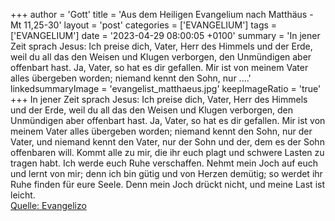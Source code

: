 +++
author = 'Gott'
title = 'Aus dem Heiligen Evangelium nach Matthäus - Mt 11,25-30'
layout = 'post'
categories = ['EVANGELIUM']
tags = ['EVANGELIUM']
date = '2023-04-29 08:00:05 +0100'
summary = 'In jener Zeit sprach Jesus: Ich preise dich, Vater, Herr des Himmels und der Erde, weil du all das den Weisen und Klugen verborgen, den Unmündigen aber offenbart hast. Ja, Vater, so hat es dir gefallen. Mir ist von meinem Vater alles übergeben worden; niemand kennt den Sohn, nur ....'
linkedsummaryImage = 'evangelist_matthaeus.jpg'
keepImageRatio = 'true'
+++
In jener Zeit sprach Jesus: Ich preise dich, Vater, Herr des Himmels und der Erde, weil du all das den Weisen und Klugen verborgen, den Unmündigen aber offenbart hast.
Ja, Vater, so hat es dir gefallen.
Mir ist von meinem Vater alles übergeben worden; niemand kennt den Sohn, nur der Vater, und niemand kennt den Vater, nur der Sohn und der, dem es der Sohn offenbaren will.<!--more-->
Kommt alle zu mir, die ihr euch plagt und schwere Lasten zu tragen habt. Ich werde euch Ruhe verschaffen.
Nehmt mein Joch auf euch und lernt von mir; denn ich bin gütig und von Herzen demütig; so werdet ihr Ruhe finden für eure Seele.
Denn mein Joch drückt nicht, und meine Last ist leicht.<br> [Quelle: Evangelizo](https://evangeliumtagfuertag.org/DE/gospel)